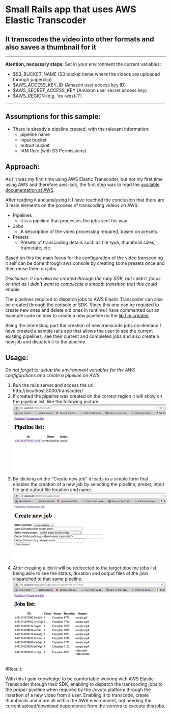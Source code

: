 # Small Rails app that uses AWS Elastic Transcoder
## It transcodes the video into other formats and also saves a thumbnail for it

--------------------------------------
**Atention, necessary steps:**
Set in your environment the current variables:
- $S3_BUCKET_NAME (S3 bucket name where the videos are uploaded through paperclip)
- $AWS_ACCESS_KEY_ID (Amazon user access key ID)
- $AWS_SECRET_ACCESS_KEY (Amazon user secret access key)
- $AWS_REGION (e.g. 'eu-west-1')
--------------------------------------

## Assumptions for this sample:
* There is already a pipeline created, with the relevant information:
	* pipeline name
	* input bucket
	* output bucket
	* IAM Role (with S3 Permissions)

## Approach:
As I it was my first time using AWS Elastic Transcoder, but not my first time using AWS and therefore aws-sdk, the first step was to read the [available documentation at AWS](http://docs.aws.amazon.com/sdkforruby/api/Aws/ElasticTranscoder.html).

After reading it and analysing it I have reached the conclusion that there are 3 main elements on the process of transcoding videos on AWS:
* Pipelines
	* It is a pipeline that processes the jobs sent his way
* Jobs
	* A description of the video processing required, based on presets.
* Presets
	* Presets of transcoding details such as file type, thumbnail sizes, framerate, etc.

Based on this the main focus for the configuration of the video transcoding it self can be done through aws console by creating some presets once and then reuse them on jobs.

*Disclaimer: It can also be created through the ruby SDK, but I didn't focus on that as I didn't want to complicate a smooth transition that this could enable*

The pipelines required to dispatch jobs to AWS Elastic Transcoder can also be created through the console or SDK. Since this one can be required to create new ones and delete old ones in runtime I have commented out an example code on how to create a new pipeline on the [lib file created](lib/aws-transcoder/elastic_transcoder.rb).

Being the interesting part the creation of new transcode jobs on-demand I have created a sample rails app that allows the user to see the current existing pipelines, see their current and completed jobs and also create a new job and dispatch it to the pipeline.

## Usage:
*Do not forget to: setup the environment variables for the AWS configurations and create a pipeline on AWS*

1. Run the rails server and access the url: http://localhost:3000/transcoder/
2. If created the pipeline was created on the correct region it will show on the pipeline list, like the following picture:
![IMAGE](public/screenshots/list.png) 
3. By clicking on the "Create new job" it leads to a simple form that enables the creation of a new job by selecting the pipeline, preset, input file and output file location and name.
![IMAGE](public/screenshots/new.png) 
4. After creating a job it will be redirected to the target pipeline jobs list, being able to see the status, duration and output files of the jobs dispatched to that same pipeline.
![IMAGE](public/screenshots/jobs.png)

#Result:

With this I gain knowledge to be comfortable working with AWS Elastic Transcoder through their SDK, enabling to dispatch the transcoding jobs to the proper pipeline when required by the Jovoto platform through the insertion of a new video from a user. Enabling it to transcode, create thumbnails and more all within the AWS environment, not needing the current upload/download dependence from the servers to execute this jobs.